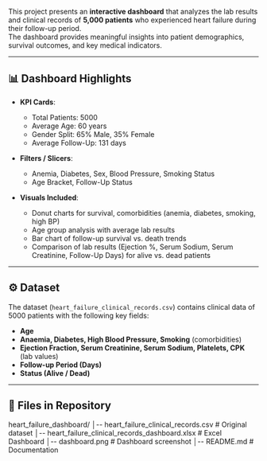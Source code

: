 

This project presents an **interactive dashboard** that analyzes the lab results and clinical records of **5,000 patients** who experienced heart failure during their follow-up period.  
The dashboard provides meaningful insights into patient demographics, survival outcomes, and key medical indicators.

---

## 📊 Dashboard Highlights
- **KPI Cards**:  
  - Total Patients: 5000  
  - Average Age: 60 years  
  - Gender Split: 65% Male, 35% Female  
  - Average Follow-Up: 131 days  

- **Filters / Slicers**:  
  - Anemia, Diabetes, Sex, Blood Pressure, Smoking Status  
  - Age Bracket, Follow-Up Status  

- **Visuals Included**:  
  - Donut charts for survival, comorbidities (anemia, diabetes, smoking, high BP)  
  - Age group analysis with average lab results  
  - Bar chart of follow-up survival vs. death trends  
  - Comparison of lab results (Ejection %, Serum Sodium, Serum Creatinine, Follow-Up Days) for alive vs. dead patients  

---

## ⚙️ Dataset
The dataset (`heart_failure_clinical_records.csv`) contains clinical data of 5000 patients with the following key fields:
- **Age**  
- **Anaemia, Diabetes, High Blood Pressure, Smoking** (comorbidities)  
- **Ejection Fraction, Serum Creatinine, Serum Sodium, Platelets, CPK** (lab values)  
- **Follow-up Period (Days)**  
- **Status (Alive / Dead)**  

---

## 📂 Files in Repository
heart_failure_dashboard/
│-- heart_failure_clinical_records.csv # Original dataset
│-- heart_failure_clinical_records_dashboard.xlsx # Excel Dashboard
│-- dashboard.png # Dashboard screenshot
│-- README.md # Documentation

